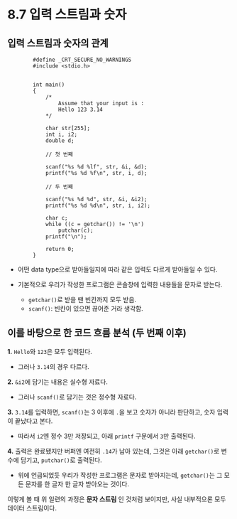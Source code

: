 # 8.7 입력 스트림과 숫자

## 입력 스트림과 숫자의 관계

            #define _CRT_SECURE_NO_WARNINGS
            #include <stdio.h>


            int main()
            {
                /*
                    Assume that your input is :
                    Hello 123 3.14
                */

                char str[255];
                int i, i2;
                double d;

                // 첫 번째

                scanf("%s %d %lf", str, &i, &d);
                printf("%s %d %f\n", str, i, d);

                // 두 번째

                scanf("%s %d %d", str, &i, &i2);
                printf("%s %d %d\n", str, i, i2);

                char c;
                while ((c = getchar()) != '\n')
                    putchar(c);
                printf("\n");

                return 0;
            }

- 어떤 data type으로 받아들일지에 따라 같은 입력도 다르게 받아들일 수 있다.
- 기본적으로 우리가 작성한 프로그램은 콘솔창에 입력한 내용들을 문자로 받는다.

  - `getchar()`로 받을 땐 빈칸까지 모두 받음.
  - `scanf()`: 빈칸이 있으면 끊어준 거라 생각함.

## 이를 바탕으로 한 코드 흐름 분석 (두 번째 이후)

**1.** `Hello`와 `123`은 모두 입력된다.

- 그러나 `3.14`의 경우 다르다.

**2.** `&i2`에 담기는 내용은 실수형 자료다.

- 그러나 `scanf()`로 담기는 것은 정수형 자료다.

**3.** `3.14`를 입력하면, `scanf()`는 3 이후에 `.`을 보고 숫자가 아니라 판단하고, 숫자 입력이 끝났다고 본다.

- 따라서 `i2`엔 정수 3만 저장되고, 아래 `printf` 구문에서 `3`만 출력된다.

**4.** 출력은 완료됐지만 버퍼엔 여전히 `.14`가 남아 있는데, 그것은 아래 `getchar()`로 변수에 담기고, `putchar()`로 출력된다.

- 위에 언급되었듯 우리가 작성한 프로그램은 문자로 받아지는데, `getchar()`는 그 모든 문자를 한 글자 한 글자 받아오는 것이다.

이렇게 볼 때 위 일련의 과정은 **문자 스트림** 인 것처럼 보이지만, 사실 내부적으론 모두 데이터 스트림이다.
